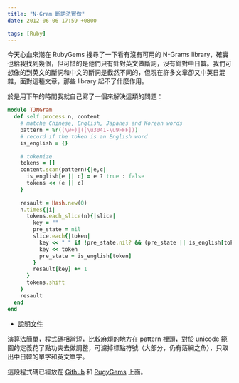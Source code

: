 ```yaml
---
title: "N-Gram 斷詞法實做"
date: 2012-06-06 17:59 +0800

tags: [Ruby]
---
```


今天心血來潮在 RubyGems 搜尋了一下看有沒有可用的 N-Grams library，確實也給我找到幾個，但可惜的是他們只有針對英文做斷詞，沒有針對中日韓。我們可想像的到英文的斷詞和中文的斷詞是截然不同的，但現在許多文章卻又中英日混雜，面對這種文章，那些 library 起不了什麼作用。

於是用下午的時間我就自己寫了一個來解決這類的問題：

<!-- more -->

``` ruby
module TJNGram
  def self.process n, content
    # matche Chinese, English, Japanes and Korean words
    pattern = %r((\w+)|([\u3041-\u9FFF]))
    # record if the token is an English word
    is_english = {}
    
    # tokenize
    tokens = []
    content.scan(pattern){|e,c|
      is_english[e || c] = e ? true : false
      tokens << (e || c)
    }
    
    resault = Hash.new(0)
    n.times{|i|
      tokens.each_slice(n){|slice|
        key = ""
        pre_state = nil
        slice.each{|token|
          key << " " if !pre_state.nil? && (pre_state || is_english[token])
          key << token
          pre_state = is_english[token]
        }
        resault[key] += 1
      }
      tokens.shift
    }
    resault
  end
end
```

*   [說明文件](/blog/tjngram)

演算法簡單，程式碼相當短，比較麻煩的地方在 pattern 裡頭，對於 unicode 範圍的定義花了點功夫去做調整，可濾掉標點符號（大部分，仍有落網之魚），只取出中日韓的單字和英文單字。

這段程式碼已經放在 [Github](https://github.com/tonytonyjan/TJNGram) 和 [RugyGems](https://rubygems.org/gems/TJNGram) 上面。